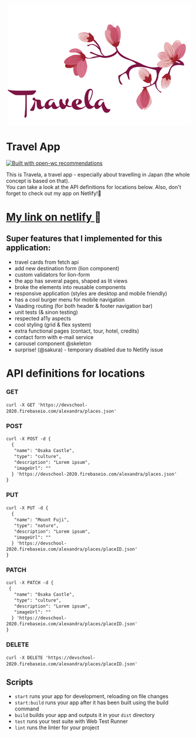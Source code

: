 <p align="right">
  <img width="500" src="assets/images/travela@2x.png"></img>
</p>

# Travel App

[![Built with open-wc recommendations](https://img.shields.io/badge/built%20with-open--wc-blue.svg)](https://github.com/open-wc)

<p>This is Travela, a travel app - especially about travelling in Japan (the whole concept is based on that). <br>
You can take a look at the API definitions for locations below.
Also, don't forget to check out my app on Netlify!🌸
</p>

# [My link on netlify ](https://modest-mestorf-3f8d74.netlify.app/)🌸

## Super features that I implemented for this application:

<ul>
  <li>travel cards from fetch api</li>
  <li>add new destination form (lion component)</li>
  <li>custom validators for lion-form</li>
  <li>the app has several pages, shaped as lit views</li>
  <li>broke the elements into reusable components</li>
  <li>responsive application (styles are desktop and mobile friendly)</li>
  <li>has a cool burger menu for mobile navigation</li>
  <li>Vaading routing (for both header & footer navigation bar)</li>
  <li>unit tests (& sinon testing)</li>
  <li>respected a11y aspects</li>
  <li>cool styling (grid & flex system)</li>
  <li>extra functional pages (contact, tour, hotel, credits)</li>
  <li>contact form with e-mail service</li>
  <li>carousel component @skeleton</li>
  <li>surprise! (@sakura) - temporary disabled due to Netlify issue</li>
</ul>

# API definitions for locations

### GET
`curl -X GET 'https://devschool-2020.firebaseio.com/alexandra/places.json'`

### POST

<pre><code>curl -X POST -d {
  {
   "name": "Osaka Castle",
   "type": "culture",
   "description": "Lorem ipsum",
   "imageUrl": ""
  } 'https://devschool-2020.firebaseio.com/alexandra/places.json'
}</code></pre>

### PUT

<pre><code>curl -X PUT -d {
  {
   "name": "Mount Fuji",
   "type": "nature",
   "description": "Lorem ipsum",
   "imageUrl": ""
  } 'https://devschool-2020.firebaseio.com/alexandra/places/placeID.json'
}</code></pre>


### PATCH

<pre><code>curl -X PATCH -d {
 {
   "name": "Osaka Castle",
   "type": "culture",
   "description": "Lorem ipsum",
   "imageUrl": ""
  } 'https://devschool-2020.firebaseio.com/alexandra/places/placeID.json'
}</code></pre>

### DELETE
`curl -X DELETE 'https://devschool-2020.firebaseio.com/alexandra/places/placeID.json'`


## Scripts

- `start` runs your app for development, reloading on file changes
- `start:build` runs your app after it has been built using the build command
- `build` builds your app and outputs it in your `dist` directory
- `test` runs your test suite with Web Test Runner
- `lint` runs the linter for your project
